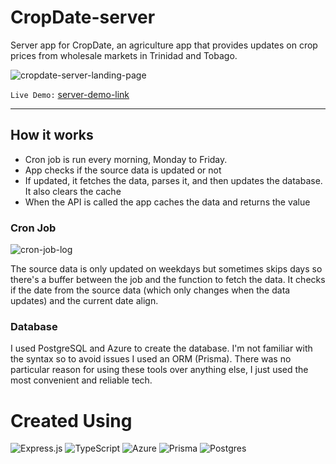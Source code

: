 # CropDate-server

Server app for CropDate, an agriculture app that provides updates on crop prices from wholesale markets in Trinidad and Tobago.

![cropdate-server-landing-page](https://github.com/GrandeMan/CropDate-server/assets/114616062/33810ed7-aeb8-444e-9374-334cce1c52c7)

`Live Demo:` [server-demo-link](https://cropdate-server.azurewebsites.net/)
<br/>
<hr/>

## How it works

- Cron job is run every morning, Monday to Friday.
- App checks if the source data is updated or not
- If updated, it fetches the data, parses it, and then updates the database. It also clears the cache
- When the API is called the app caches the data and returns the value

### Cron Job 

![cron-job-log](https://github.com/GrandeMan/CropDate-server/assets/114616062/f724f5b5-cd4f-4c90-a043-df1cbcd22f6d)
<br/>

The source data is only updated on weekdays but sometimes skips days so there's a buffer between the job and the function to fetch the data. It checks if the date from the source data (which only changes when the data updates) and the current date align.

### Database

I used PostgreSQL and Azure to create the database. I'm not familiar with the syntax so to avoid issues I used an ORM (Prisma). There was no particular reason for using these tools over anything else, I just used the most convenient and reliable tech.

# Created Using

![Express.js](https://img.shields.io/badge/express.js-%23404d59.svg?style=for-the-badge&logo=express&logoColor=%2361DAFB) ![TypeScript](https://img.shields.io/badge/typescript-%23007ACC.svg?style=for-the-badge&logo=typescript&logoColor=white) ![Azure](https://img.shields.io/badge/azure-%230072C6.svg?style=for-the-badge&logo=microsoftazure&logoColor=white) ![Prisma](https://img.shields.io/badge/Prisma-3982CE?style=for-the-badge&logo=Prisma&logoColor=white) ![Postgres](https://img.shields.io/badge/postgres-%23316192.svg?style=for-the-badge&logo=postgresql&logoColor=white)
